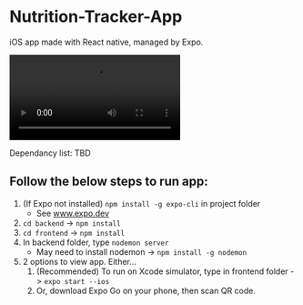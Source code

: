 # Nutrition-Tracker-App
iOS app made with React native, managed by Expo.

![Demo](https://user-images.githubusercontent.com/29593134/134604328-14cff713-f5cc-4e63-8036-64ac4855247a.mp4)

Dependancy list: TBD

## Follow the below steps to run app:
  1. (If Expo not installed) `npm install -g expo-cli` in project folder
      - See www.expo.dev
  3. `cd backend` -> `npm install`
  4. `cd frontend` -> `npm install`
  5. In backend folder, type `nodemon server`
      - May need to install nodemon -> `npm install -g nodemon`
  7. 2 options to view app. Either...
      1. (Recommended) To run on Xcode simulator,  type in frontend folder -> `expo start --ios`
      2. Or, download Expo Go on your phone, then scan QR code. 


